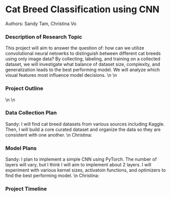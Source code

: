 # Cat Breed Classification using CNN
Authors: Sandy Tam, Christina Vo

### Description of Research Topic
This project will aim to answer the question of: how can we utilize convolutional neural netowrks to distinguish between different cat breeds using only image data? By collecting, labeling, and training on a collected dataset, we will investigate what balance of dataset size, complexity, and generalization leads to the best performing model. We will analyze which visual features most influence model decisions. 
\n
\n
### Project Outline

\n
\n
### Data Collection Plan
Sandy: I will find cat breed datasets from various sources including Kaggle. Then, I will build a core curated dataset and organize the data so they are consistent with one another. 
\n
Christina:

### Model Plans
Sandy: I plan to implement a simple CNN using PyTorch. The number of layers will vary, but I think I will aim to implement about 2 layers. I will experiment with various kernel sizes, activatoin functions, and optimizers to find the best performing model. 
\n
Christina:

### Project Timeline
